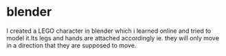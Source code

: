 # blender
I created a LEGO character in blender which i learned online and tried to model it.Its legs and hands are attached accordingly ie. they will only move in a direction that they are supposed to move.
